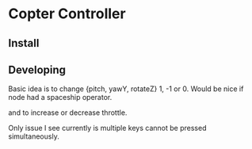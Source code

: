 Copter Controller 
===

## Install

## Developing

Basic idea is to change {pitch, yawY, rotateZ} 1, -1 or 0. Would be nice if node had a spaceship operator.

and to increase or decrease throttle.

Only issue I see currently is multiple keys cannot be pressed simultaneously.  